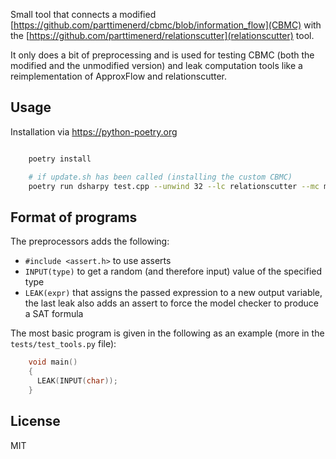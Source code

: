 Small tool that connects a modified [https://github.com/parttimenerd/cbmc/blob/information_flow](CBMC)
with the [https://github.com/parttimenerd/relationscutter](relationscutter) tool.

It only does a bit of preprocessing and is used for testing CBMC (both the modified and the unmodified version)
and leak computation tools like a reimplementation of ApproxFlow and relationscutter.

Usage
------------

Installation via https://python-poetry.org

```sh

    poetry install

    # if update.sh has been called (installing the custom CBMC)
    poetry run dsharpy test.cpp --unwind 32 --lc relationscutter --mc modified_cbmc
```

Format of programs
------------------
The preprocessors adds the following:

- `#include <assert.h>` to use asserts
- `INPUT(type)` to get a random (and therefore input) value of the specified type
- `LEAK(expr)` that assigns the passed expression to a new output variable, the last leak also adds an assert
  to force the model checker to produce a SAT formula

The most basic program is given in the following as an example (more in the `tests/test_tools.py` file):

```cpp
    void main()
    {
      LEAK(INPUT(char));
    }
```

License
-------
MIT